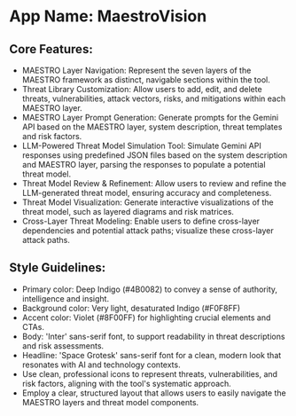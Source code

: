 # **App Name**: MaestroVision

## Core Features:

- MAESTRO Layer Navigation: Represent the seven layers of the MAESTRO framework as distinct, navigable sections within the tool.
- Threat Library Customization: Allow users to add, edit, and delete threats, vulnerabilities, attack vectors, risks, and mitigations within each MAESTRO layer.
- MAESTRO Layer Prompt Generation: Generate prompts for the Gemini API based on the MAESTRO layer, system description, threat templates and risk factors.
- LLM-Powered Threat Model Simulation Tool: Simulate Gemini API responses using predefined JSON files based on the system description and MAESTRO layer, parsing the responses to populate a potential threat model.
- Threat Model Review & Refinement: Allow users to review and refine the LLM-generated threat model, ensuring accuracy and completeness.
- Threat Model Visualization: Generate interactive visualizations of the threat model, such as layered diagrams and risk matrices.
- Cross-Layer Threat Modeling: Enable users to define cross-layer dependencies and potential attack paths; visualize these cross-layer attack paths.

## Style Guidelines:

- Primary color: Deep Indigo (#4B0082) to convey a sense of authority, intelligence and insight.
- Background color: Very light, desaturated Indigo (#F0F8FF)
- Accent color: Violet (#8F00FF) for highlighting crucial elements and CTAs.
- Body: 'Inter' sans-serif font, to support readability in threat descriptions and risk assessments.
- Headline: 'Space Grotesk' sans-serif font for a clean, modern look that resonates with AI and technology contexts.
- Use clean, professional icons to represent threats, vulnerabilities, and risk factors, aligning with the tool's systematic approach.
- Employ a clear, structured layout that allows users to easily navigate the MAESTRO layers and threat model components.